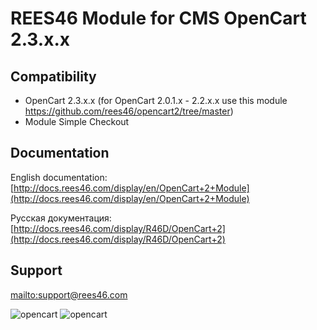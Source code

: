 # REES46 Module for CMS OpenCart 2.3.x.x

## Compatibility

* OpenCart 2.3.x.x (for OpenCart 2.0.1.x - 2.2.x.x use this module https://github.com/rees46/opencart2/tree/master)
* Module Simple Checkout

## Documentation

English documentation: [http://docs.rees46.com/display/en/OpenCart+2+Module](http://docs.rees46.com/display/en/OpenCart+2+Module)

Русская документация: [http://docs.rees46.com/display/R46D/OpenCart+2](http://docs.rees46.com/display/R46D/OpenCart+2)

## Support

[mailto:support@rees46.com](support@rees46.com)

![opencart](https://api.rees46.com/marker/opencart)
![opencart](https://googleads.g.doubleclick.net/pagead/viewthroughconversion/871826946/?value=0&guid=ON&script=0)
